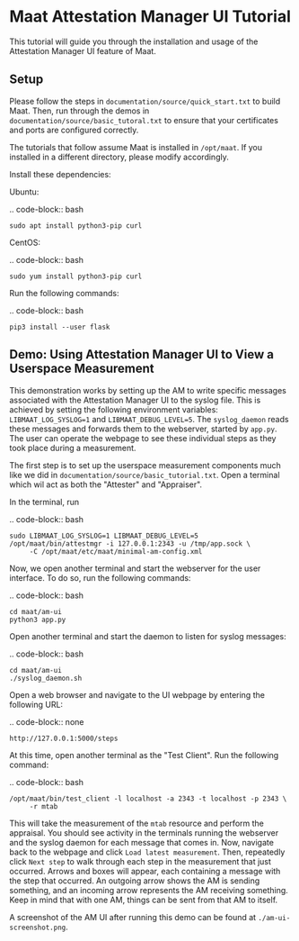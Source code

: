 <!--
Copyright 2023 United States Government

Licensed under the Apache License, Version 2.0 (the "License");
you may not use this file except in compliance with the License.
You may obtain a copy of the License at

   http://www.apache.org/licenses/LICENSE-2.0

Unless required by applicable law or agreed to in writing, software
distributed under the License is distributed on an "AS IS" BASIS,
WITHOUT WARRANTIES OR CONDITIONS OF ANY KIND, either express or implied.
See the License for the specific language governing permissions and
limitations under the License.
-->

Maat Attestation Manager UI Tutorial
=====================================

This tutorial will guide you through the installation and usage of the
Attestation Manager UI feature of Maat.


Setup
-----

Please follow the steps in `documentation/source/quick_start.txt` to build
Maat.  Then, run through the demos in `documentation/source/basic_tutoral.txt`
to ensure that your certificates and ports are configured correctly.

The tutorials that follow assume Maat is installed in `/opt/maat`. If you
installed in a different directory, please modify accordingly.

Install these dependencies:

Ubuntu:

.. code-block:: bash

    sudo apt install python3-pip curl

CentOS:

.. code-block:: bash

    sudo yum install python3-pip curl

Run the following commands:

.. code-block:: bash

    pip3 install --user flask

Demo: Using Attestation Manager UI to View a Userspace Measurement
-------------------------------------------------------------------

This demonstration works by setting up the AM to write specific messages
associated with the Attestation Manager UI to the syslog file.  This is achieved
by setting the following environment variables: `LIBMAAT_LOG_SYSLOG=1` and
`LIBMAAT_DEBUG_LEVEL=5`.  The `syslog_daemon` reads these messages and forwards
them to the webserver, started by `app.py`.  The user can operate the webpage to
see these individual steps as they took place during a measurement.

The first step is to set up the userspace measurement components much like we
did in `documentation/source/basic_tutorial.txt`.  Open a terminal which wil act
as both the "Attester" and "Appraiser".

In the terminal, run

.. code-block:: bash

    sudo LIBMAAT_LOG_SYSLOG=1 LIBMAAT_DEBUG_LEVEL=5 /opt/maat/bin/attestmgr -i 127.0.0.1:2343 -u /tmp/app.sock \
         -C /opt/maat/etc/maat/minimal-am-config.xml

Now, we open another terminal and start the webserver for the user interface.
To do so, run the following commands:

.. code-block:: bash

    cd maat/am-ui
    python3 app.py

Open another terminal and start the daemon to listen for syslog messages:

.. code-block:: bash

    cd maat/am-ui
    ./syslog_daemon.sh

Open a web browser and navigate to the UI webpage by entering the following URL:

.. code-block:: none

    http://127.0.0.1:5000/steps

At this time, open another terminal as the "Test Client".  Run the following command:

.. code-block:: bash

    /opt/maat/bin/test_client -l localhost -a 2343 -t localhost -p 2343 \
         -r mtab

This will take the measurement of the `mtab` resource and perform the appraisal.
You should see activity in the terminals running the webserver and the syslog
daemon for each message that comes in.  Now, navigate back to the webpage and
click `Load latest measurement`.  Then, repeatedly click `Next step` to walk
through each step in the measurement that just occurred. Arrows and boxes will
appear, each containing a message with the step that occurred.  An outgoing
arrow shows the AM is sending something, and an incoming arrow represents the AM
receiving something.  Keep in mind that with one AM, things can be sent from
that AM to itself.

A screenshot of the AM UI after running this demo can be found at `./am-ui-screenshot.png`.

